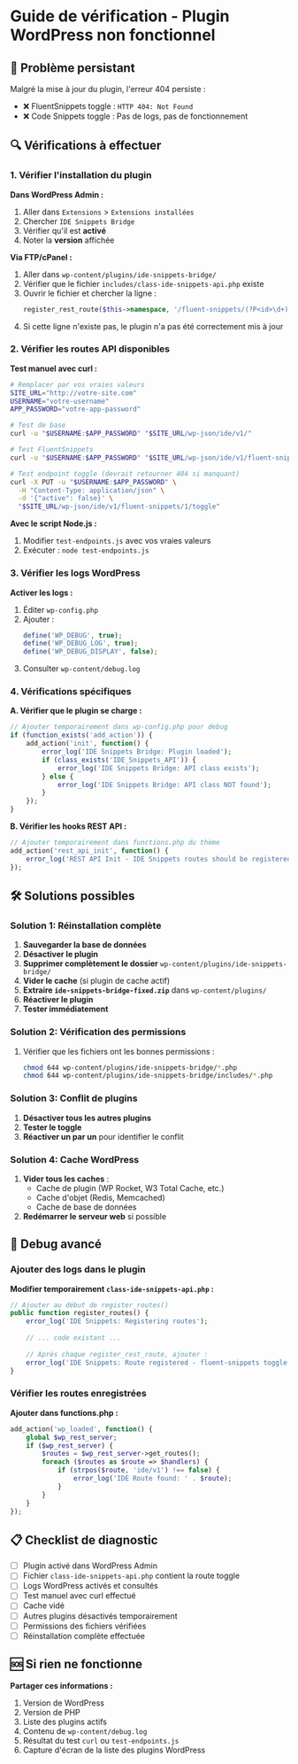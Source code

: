 # Guide de vérification - Plugin WordPress non fonctionnel

## 🚨 Problème persistant

Malgré la mise à jour du plugin, l'erreur 404 persiste :
- ❌ FluentSnippets toggle : `HTTP 404: Not Found`
- ❌ Code Snippets toggle : Pas de logs, pas de fonctionnement

## 🔍 Vérifications à effectuer

### 1. Vérifier l'installation du plugin

**Dans WordPress Admin :**
1. Aller dans `Extensions` > `Extensions installées`
2. Chercher `IDE Snippets Bridge`
3. Vérifier qu'il est **activé**
4. Noter la **version** affichée

**Via FTP/cPanel :**
1. Aller dans `wp-content/plugins/ide-snippets-bridge/`
2. Vérifier que le fichier `includes/class-ide-snippets-api.php` existe
3. Ouvrir le fichier et chercher la ligne :
   ```php
   register_rest_route($this->namespace, '/fluent-snippets/(?P<id>\d+)/toggle',
   ```
4. Si cette ligne n'existe pas, le plugin n'a pas été correctement mis à jour

### 2. Vérifier les routes API disponibles

**Test manuel avec curl :**
```bash
# Remplacer par vos vraies valeurs
SITE_URL="http://votre-site.com"
USERNAME="votre-username"
APP_PASSWORD="votre-app-password"

# Test de base
curl -u "$USERNAME:$APP_PASSWORD" "$SITE_URL/wp-json/ide/v1/"

# Test FluentSnippets
curl -u "$USERNAME:$APP_PASSWORD" "$SITE_URL/wp-json/ide/v1/fluent-snippets"

# Test endpoint toggle (devrait retourner 404 si manquant)
curl -X PUT -u "$USERNAME:$APP_PASSWORD" \
  -H "Content-Type: application/json" \
  -d '{"active": false}' \
  "$SITE_URL/wp-json/ide/v1/fluent-snippets/1/toggle"
```

**Avec le script Node.js :**
1. Modifier `test-endpoints.js` avec vos vraies valeurs
2. Exécuter : `node test-endpoints.js`

### 3. Vérifier les logs WordPress

**Activer les logs :**
1. Éditer `wp-config.php`
2. Ajouter :
   ```php
   define('WP_DEBUG', true);
   define('WP_DEBUG_LOG', true);
   define('WP_DEBUG_DISPLAY', false);
   ```
3. Consulter `wp-content/debug.log`

### 4. Vérifications spécifiques

**A. Vérifier que le plugin se charge :**
```php
// Ajouter temporairement dans wp-config.php pour debug
if (function_exists('add_action')) {
    add_action('init', function() {
        error_log('IDE Snippets Bridge: Plugin loaded');
        if (class_exists('IDE_Snippets_API')) {
            error_log('IDE Snippets Bridge: API class exists');
        } else {
            error_log('IDE Snippets Bridge: API class NOT found');
        }
    });
}
```

**B. Vérifier les hooks REST API :**
```php
// Ajouter temporairement dans functions.php du thème
add_action('rest_api_init', function() {
    error_log('REST API Init - IDE Snippets routes should be registered');
});
```

## 🛠️ Solutions possibles

### Solution 1: Réinstallation complète

1. **Sauvegarder la base de données**
2. **Désactiver le plugin**
3. **Supprimer complètement le dossier** `wp-content/plugins/ide-snippets-bridge/`
4. **Vider le cache** (si plugin de cache actif)
5. **Extraire `ide-snippets-bridge-fixed.zip`** dans `wp-content/plugins/`
6. **Réactiver le plugin**
7. **Tester immédiatement**

### Solution 2: Vérification des permissions

1. Vérifier que les fichiers ont les bonnes permissions :
   ```bash
   chmod 644 wp-content/plugins/ide-snippets-bridge/*.php
   chmod 644 wp-content/plugins/ide-snippets-bridge/includes/*.php
   ```

### Solution 3: Conflit de plugins

1. **Désactiver tous les autres plugins**
2. **Tester le toggle**
3. **Réactiver un par un** pour identifier le conflit

### Solution 4: Cache WordPress

1. **Vider tous les caches** :
   - Cache de plugin (WP Rocket, W3 Total Cache, etc.)
   - Cache d'objet (Redis, Memcached)
   - Cache de base de données
2. **Redémarrer le serveur web** si possible

## 🔧 Debug avancé

### Ajouter des logs dans le plugin

**Modifier temporairement `class-ide-snippets-api.php` :**
```php
// Ajouter au début de register_routes()
public function register_routes() {
    error_log('IDE Snippets: Registering routes');
    
    // ... code existant ...
    
    // Après chaque register_rest_route, ajouter :
    error_log('IDE Snippets: Route registered - fluent-snippets toggle');
}
```

### Vérifier les routes enregistrées

**Ajouter dans functions.php :**
```php
add_action('wp_loaded', function() {
    global $wp_rest_server;
    if ($wp_rest_server) {
        $routes = $wp_rest_server->get_routes();
        foreach ($routes as $route => $handlers) {
            if (strpos($route, 'ide/v1') !== false) {
                error_log('IDE Route found: ' . $route);
            }
        }
    }
});
```

## 📋 Checklist de diagnostic

- [ ] Plugin activé dans WordPress Admin
- [ ] Fichier `class-ide-snippets-api.php` contient la route toggle
- [ ] Logs WordPress activés et consultés
- [ ] Test manuel avec curl effectué
- [ ] Cache vidé
- [ ] Autres plugins désactivés temporairement
- [ ] Permissions des fichiers vérifiées
- [ ] Réinstallation complète effectuée

## 🆘 Si rien ne fonctionne

**Partager ces informations :**
1. Version de WordPress
2. Version de PHP
3. Liste des plugins actifs
4. Contenu de `wp-content/debug.log`
5. Résultat du test `curl` ou `test-endpoints.js`
6. Capture d'écran de la liste des plugins WordPress